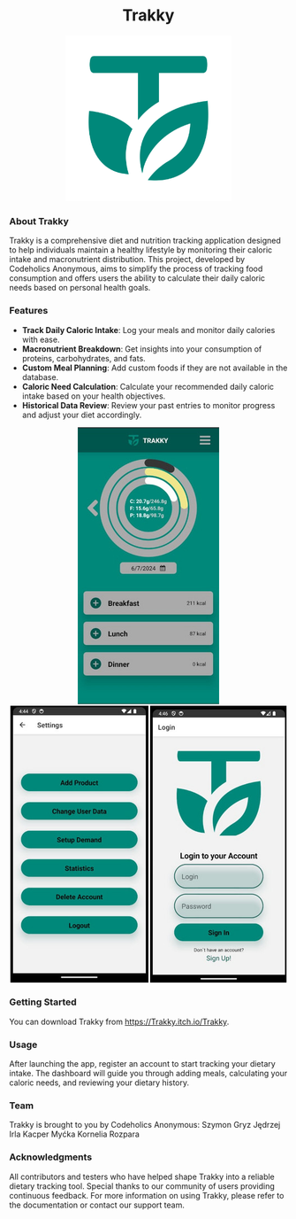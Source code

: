 <div align="center">

# Trakky

<img src="assets/LOGO(1).svg" width="300" height="300" alt="banner">

</div>


</div>

### About Trakky
Trakky is a comprehensive diet and nutrition tracking application designed to help individuals maintain a healthy lifestyle by monitoring their caloric intake and macronutrient distribution. This project, developed by Codeholics Anonymous, aims to simplify the process of tracking food consumption and offers users the ability to calculate their daily caloric needs based on personal health goals.

### Features
- **Track Daily Caloric Intake**: Log your meals and monitor daily calories with ease.
- **Macronutrient Breakdown**: Get insights into your consumption of proteins, carbohydrates, and fats.
- **Custom Meal Planning**: Add custom foods if they are not available in the database.
- **Caloric Need Calculation**: Calculate your recommended daily caloric intake based on your health objectives.
- **Historical Data Review**: Review your past entries to monitor progress and adjust your diet accordingly.

<div align="center" display="flex">
  <img src="assets/QjWdcN.jpeg" alt="screenshot">
  <img src="assets/WHHlI6.jpeg" alt="screenshot">
  <img src="assets/r5ek1d.jpeg" alt="screenshot">
</div>

### Getting Started
You can download Trakky from https://Trakky.itch.io/Trakky.

### Usage
After launching the app, register an account to start tracking your dietary intake. The dashboard will guide you through adding meals, calculating your caloric needs, and reviewing your dietary history.

### Team
Trakky is brought to you by Codeholics Anonymous:
Szymon Gryz
Jędrzej Irla
Kacper Myćka
Kornelia Rozpara

### Acknowledgments
All contributors and testers who have helped shape Trakky into a reliable dietary tracking tool.
Special thanks to our community of users providing continuous feedback.
For more information on using Trakky, please refer to the documentation or contact our support team.
